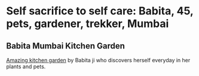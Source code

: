 # Self sacrifice to self care: Babita, 45, pets, gardener, trekker, Mumbai

## Babita Mumbai Kitchen Garden

[Amazing kitchen garden](https://nehalsin.github.io/babita-kitchen-garden-mumbai/) by Babita ji who discovers herself everyday in her plants and pets. 
